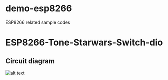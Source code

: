 # demo-esp8266
ESP8266 related sample codes

# ESP8266-Tone-Starwars-Switch-dio
## Circuit diagram
![alt text](https://github.com/diobertdioneo/demo-esp8266/common/images/ESP8266-Tone-Starwars-Switch-dio-design.png "Starwars Imperial March - Switch Triggered")
